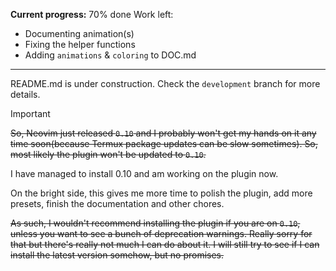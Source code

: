 <!--https://github.com/OXY2DEV/intro.nvim/assets/122956967/85737e5b-0f01-4ffd-b22c-cc1adda17e60-->

<!--~Animated `Intro` for Neovim~-->

<!--[Installation]() | [Documentation]() | [Presets]() | [Showcase]()-->

<!-- Introduction-->

**Current progress:** 70% done
Work left:
- Documenting animation(s)
- Fixing the helper functions
- Adding `animations` & `coloring` to DOC.md

---

README.md is under construction. Check the `development` branch for more details.

>[!IMPORTANT]
> ~~So, Neovim just released `0.10` and I probably won't get my hands on it any time soon(because Termux package updates can be slow sometimes). So, most likely the plugin won't be updated to `0.10`.~~
>
> I have managed to install 0.10 and am working on the plugin now.
>
> On the bright side, this gives me more time to polish the plugin, add more presets, finish the documentation and other chores.


~~As such, I wouldn't recommend installing the plugin if you are on `0.10`, unless you want to see a bunch of deprecation warnings. Really sorry for that but there's really not much I can do about it. I will still try to see if I can install the latest version somehow, but no promises.~~
